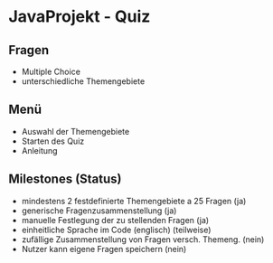 # JavaProjekt - Quiz



Fragen
-
- Multiple Choice
- unterschiedliche Themengebiete



Menü
-
- Auswahl der Themengebiete
- Starten des Quiz
- Anleitung

Milestones (Status)
-
- mindestens 2 festdefinierte Themengebiete a 25 Fragen     (ja)
- generische Fragenzusammenstellung                         (ja)
- manuelle Festlegung der zu stellenden Fragen              (ja)
- einheitliche Sprache im Code (englisch)                   (teilweise)
- zufällige Zusammenstellung von Fragen versch. Themeng.    (nein)
- Nutzer kann eigene Fragen speichern                       (nein)